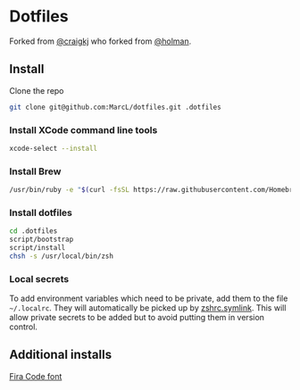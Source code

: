 # Dotfiles

Forked from [@craigkj](https://github.com/craigkj) who forked from [@holman](https:/github.com/holman).

## Install

Clone the repo

```bash
git clone git@github.com:MarcL/dotfiles.git .dotfiles
```

### Install XCode command line tools

```bash
xcode-select --install
```

### Install Brew

```bash
/usr/bin/ruby -e "$(curl -fsSL https://raw.githubusercontent.com/Homebrew/install/master/install)"
```

### Install dotfiles

```bash
cd .dotfiles
script/bootstrap
script/install
chsh -s /usr/local/bin/zsh
```

### Local secrets

To add environment variables which need to be private, add them to the file `~/.localrc`. They will automatically be picked up by [zshrc.symlink](/zsh/zshrc.symlink). This will allow private secrets to be added but to avoid putting them in version control.

## Additional installs

[Fira Code font](https://github.com/tonsky/FiraCode)
